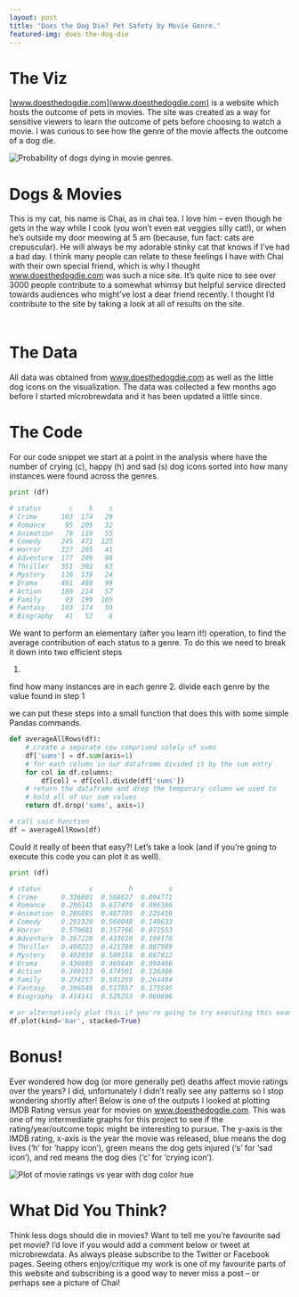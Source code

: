 ```yaml
---
layout: post
title: "Does the Dog Die? Pet Safety by Movie Genre."
featured-img: does-the-dog-die
---
```


# The Viz

[www.doesthedogdie.com](www.doesthedogdie.com) is a website which hosts the outcome of pets in movies.
The site was created as a way for sensitive viewers to learn the outcome of pets before choosing to watch a movie.
I was curious to see how the genre of the movie affects the outcome of a dog die.

![](https://raw.githubusercontent.com/Brian-Yee/brian-yee.github.io/master/assets/img/pics/does-the-dog-die/00-does-the-dog-die.png "Probability of dogs dying in movie genres.")


# Dogs & Movies

This is my cat, his name is Chai, as in chai tea.
I love him – even though he gets in the way while I cook (you won’t even eat veggies silly cat!), or when he’s outside my door meowing at 5 am (because, fun fact: cats are crepuscular).
He will always be my adorable stinky cat that knows if I’ve had a bad day.
I think many people can relate to these feelings I have with Chai with their own special friend, which is why I thought www.doesthedogdie.com was such a nice site.
It’s quite nice to see over 3000 people contribute to a somewhat whimsy but helpful service directed towards audiences who might’ve lost a dear friend recently.
I thought I’d contribute to the site by taking a look at all of results on the site.

### <image of beanie>

# The Data
All data was obtained from www.doesthedogdie.com as well as the little dog icons on the visualization.
The data was collected a few months ago before I started microbrewdata and it has been updated a little since.

# The Code
For our code snippet we  start at a point in the analysis where  have the number of crying (c), happy (h) and sad (s) dog icons sorted into how many instances were found across the genres.

```python
print (df)

# status       c    h    s
# Crime      103  174   29
# Romance     95  205   32
# Animation   70  119   55
# Comedy     245  471  125
# Horror     327  205   41
# Adventure  177  209   96
# Thriller   351  302   63
# Mystery    110  139   24
# Drama      461  488   99
# Action     180  214   57
# Family      93  199  105
# Fantasy    103  174   59
# Biography   41   52    6
```

We want to perform an elementary (after you learn it!) operation, to find the average contribution of each status to a genre.
To do this we need to break it down into two efficient steps

1.
find how many instances are in each genre
2.
divide each genre by the value found in step 1

we can put these steps into a small function that does this with some simple Pandas commands.

```python
def averageAllRows(df):
    # create a separate row comprised solely of sums
    df['sums'] = df.sum(axis=1)
    # for each column in our dataframe divided it by the sum entry
    for col in df.columns:
        df[col] = df[col].divide(df['sums'])
    # return the dataframe and drop the temporary column we used to
    # hold all of our sum values
    return df.drop('sums', axis=1)

# call said function
df = averageAllRows(df)
```

Could it really of been that easy?!
Let’s take a look (and if you’re going to execute this code you can plot it as well).

```python
print (df)

# status            c         h         s
# Crime      0.336601  0.568627  0.094771
# Romance    0.286145  0.617470  0.096386
# Animation  0.286885  0.487705  0.225410
# Comedy     0.291320  0.560048  0.148633
# Horror     0.570681  0.357766  0.071553
# Adventure  0.367220  0.433610  0.199170
# Thriller   0.490223  0.421788  0.087989
# Mystery    0.402930  0.509158  0.087912
# Drama      0.439885  0.465649  0.094466
# Action     0.399113  0.474501  0.126386
# Family     0.234257  0.501259  0.264484
# Fantasy    0.306548  0.517857  0.175595
# Biography  0.414141  0.525253  0.060606

# or alternatively plot this if you're going to try executing this example
df.plot(kind='bar', stacked=True)
```

# Bonus!
Ever wondered how dog (or more generally pet) deaths affect movie ratings over the years?
I did, unfortunately I didn’t really see any patterns so I stop wondering shortly after!
Below is one of the outputs I looked at plotting IMDB Rating versus year for movies on www.doesthedogdie.com.
This was one of my intermediate graphs for this project to see if the rating/year/outcome topic might be interesting to pursue.
 The y-axis is the IMDB rating, x-axis is the year the movie was released, blue means the dog lives (‘h’ for ‘happy icon’), green means the dog gets injured (‘s’ for ‘sad icon’), and red means the dog dies (‘c’ for ‘crying icon’).

![](https://raw.githubusercontent.com/Brian-Yee/brian-yee.github.io/master/assets/img/pics/does-the-dog-die/01-eda-plot.png "Plot of movie ratings vs year with dog color hue")

# What Did You Think?
Think less dogs should die in movies?
Want to tell me you’re favourite sad pet movie?
I’d love if you would add a comment below or tweet at microbrewdata.
As always please subscribe to the Twitter or Facebook pages.
Seeing others enjoy/critique my work is one of my favourite parts of this website and subscribing is a good way to never miss a post – or perhaps see a picture of Chai!
